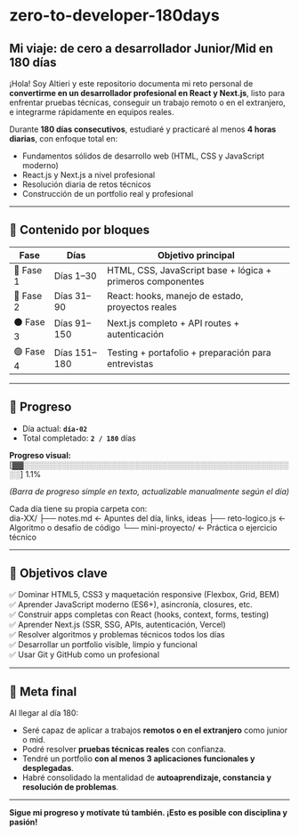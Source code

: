 # zero-to-developer-180days

## Mi viaje: de cero a desarrollador Junior/Mid en 180 días

¡Hola! Soy Altieri y este repositorio documenta mi reto personal de **convertirme en un desarrollador profesional en React y Next.js**, listo para enfrentar pruebas técnicas, conseguir un trabajo remoto o en el extranjero, e integrarme rápidamente en equipos reales.

Durante **180 días consecutivos**, estudiaré y practicaré al menos **4 horas diarias**, con enfoque total en:

- Fundamentos sólidos de desarrollo web (HTML, CSS y JavaScript moderno)
- React.js y Next.js a nivel profesional
- Resolución diaria de retos técnicos
- Construcción de un portfolio real y profesional

---

## 🧭 Contenido por bloques

| Fase      | Días         | Objetivo principal                                     |
|-----------|--------------|--------------------------------------------------------|
| 🔹 Fase 1 | Días 1–30    | HTML, CSS, JavaScript base + lógica + primeros componentes |
| 🔸 Fase 2 | Días 31–90   | React: hooks, manejo de estado, proyectos reales    |
| ⚫ Fase 3 | Días 91–150  | Next.js completo + API routes + autenticación       |
| 🟣 Fase 4 | Días 151–180 | Testing + portafolio + preparación para entrevistas |

---

## 📅 Progreso

- Día actual: **`día-02`**  
- Total completado: **`2 / 180`** días  

**Progreso visual:**  
[▓▓░░░░░░░░░░░░░░░░░░░░░░░░░░░░░░░░░░░░░░░░░░░░░░░░░░] 1.1%


*(Barra de progreso simple en texto, actualizable manualmente según el día)*

Cada día tiene su propia carpeta con:  
dia-XX/
├── notes.md ← Apuntes del día, links, ideas
├── reto-logico.js ← Algoritmo o desafío de código
└── mini-proyecto/ ← Práctica o ejercicio técnico


---

## 🚀 Objetivos clave

✅ Dominar HTML5, CSS3 y maquetación responsive (Flexbox, Grid, BEM)  
✅ Aprender JavaScript moderno (ES6+), asincronía, closures, etc.  
✅ Construir apps completas con React (hooks, context, forms, testing)  
✅ Aprender Next.js (SSR, SSG, APIs, autenticación, Vercel)  
✅ Resolver algoritmos y problemas técnicos todos los días  
✅ Desarrollar un portfolio visible, limpio y funcional  
✅ Usar Git y GitHub como un profesional  

---

## 💼 Meta final

Al llegar al día 180:

- Seré capaz de aplicar a trabajos **remotos o en el extranjero** como junior o mid.  
- Podré resolver **pruebas técnicas reales** con confianza.  
- Tendré un portfolio **con al menos 3 aplicaciones funcionales y desplegadas**.  
- Habré consolidado la mentalidad de **autoaprendizaje, constancia y resolución de problemas**.

---

**Sigue mi progreso y motívate tú también. ¡Esto es posible con disciplina y pasión!**
